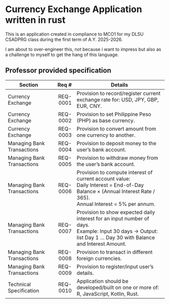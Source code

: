 # Currency Exchange Application written in rust
This is an application created in compliance to MCO1 for my DLSU CSADPRG class during the first term of A.Y. 2025-2026.

I am about to over-engineer this, not because i want to impress but also as a challenge to myself to get the hang of this language.


## Professor provided specification
Section | Req # | Details |
|---|---:|---|
| Currency Exchange | REQ-0001 | Provision to record/register current exchange rate for: USD, JPY, GBP, EUR, CNY. |
| Currency Exchange | REQ-0002 | Provision to set Philippine Peso (PHP) as base currency. |
| Currency Exchange | REQ-0003 | Provision to convert amount from one currency to another. |
| Managing Bank Transactions | REQ-0004 | Provision to deposit money to the user’s bank account. |
| Managing Bank Transactions | REQ-0005 | Provision to withdraw money from the user’s bank account. |
| Managing Bank Transactions | REQ-0006 | Provision to compute interest of current account value:<br>Daily Interest = End-of-Day Balance × (Annual Interest Rate / 365).<br>Annual Interest = 5% per annum. |
| Managing Bank Transactions | REQ-0007 | Provision to show expected daily interest for an input number of days.<br>Example: Input 30 days → Output: list Day 1 … Day 30 with Balance and Interest Amount. |
| Managing Bank Transactions | REQ-0008 | Provision to transact in different foreign currencies. |
| Managing Bank Transactions | REQ-0009 | Provision to register/input user’s details. |
| Technical Specification | REQ-0010 | Application should be developed/built on one or more of: R, JavaScript, Kotlin, Rust. |